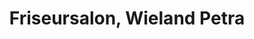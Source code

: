 ---
title: "Friseursalon, Wieland Petra"
url: /leutersdorf/friseursalon-wieland-petra/
shop: Friseur
---